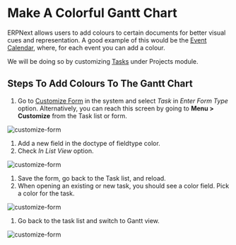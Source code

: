 <!--add breadcrumbs-->

# Make A Colorful Gantt Chart

ERPNext allows users to add colours to certain documents for better visual cues and representation. A good example of this would be the [Event Calendar](/docs/user/manual/en/using-erpnext/calendar), where, for each event you can add a colour.

We will be doing so by customizing [Tasks](/docs/user/manual/en/projects/tasks) under Projects module.

## Steps To Add Colours To The Gantt Chart

1. Go to [Customize Form](/docs/user/manual/en/customize-erpnext/customize-form) in the system and select *Task* in _Enter Form Type_ option. Alternatively, you can reach this screen by going to **Menu > Customize** from the Task list or form.

 <img class="screenshot" alt="customize-form" src="/docs/assets/img/articles/project-gantt-customize-form.gif">

1. Add a new field in the doctype of fieldtype color.
1. Check *In List View* option.

 <img class="screenshot" alt="customize-form" src="/docs/assets/img/articles/project-gantt-in-list.png">

1. Save the form, go back to the Task list, and reload.
1. When opening an existing or new task, you should see a color field. Pick a color for the task.

 <img class="screenshot" alt="customize-form" src="/docs/assets/img/articles/project-gantt-pick-color.png">

1. Go back to the task list and switch to Gantt view.

  <img class="screenshot" alt="customize-form" src="/docs/assets/img/articles/project-gantt-colors.png">
